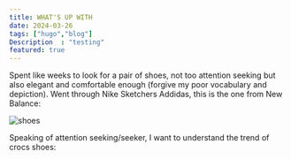 ```yaml
---
title: WHAT'S UP WITH 
date: 2024-03-26
tags: ["hugo","blog"]
Description  : "testing"
featured: true
---
```


Spent like weeks to look for a pair of shoes, not too attention seeking but also elegant and comfortable enough (forgive my poor vocabulary and depiction). Went through Nike Sketchers Addidas, this is the one from New Balance: 

![shoes](https://i.imgur.com/Ab01Crc.jpeg)

Speaking of attention seeking/seeker, I want to understand the trend of crocs shoes: 
